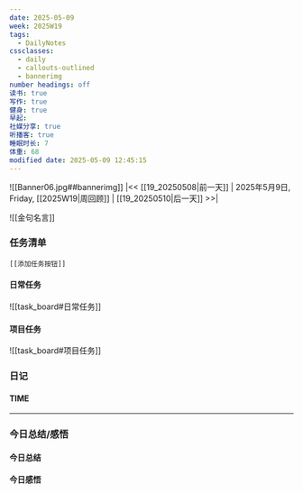 ```yaml
---
date: 2025-05-09
week: 2025W19
tags:
  - DailyNotes
cssclasses:
  - daily
  - callouts-outlined
  - bannerimg
number headings: off
读书: true
写作: true
健身: true
早起: 
社媒分享: true
听播客: true
睡眠时长: 7
体重: 68
modified date: 2025-05-09 12:45:15
---
```

![[Banner06.jpg##bannerimg]]
|<< [[19_20250508|前一天]] | 2025年5月9日, Friday, [[2025W19|周回顾]]  | [[19_20250510|后一天]] >>| 

![[金句名言]]


### 任务清单

```meta-bind-embed
[[添加任务按钮]]
```

#### 日常任务
![[task_board#日常任务]]

#### 项目任务
![[task_board#项目任务]]

### 日记

#### TIME


---

### 今日总结/感悟

#### 今日总结


#### 今日感悟
